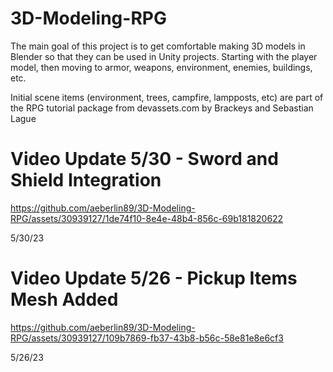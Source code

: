 # 3D-Modeling-RPG

The main goal of this project is to get comfortable making 3D models in Blender so that they can be used in Unity projects.
Starting with the player model, then moving to armor, weapons, environment, enemies, buildings, etc. 

Initial scene items (environment, trees, campfire, lampposts, etc) are part of the RPG tutorial package from devassets.com by Brackeys and Sebastian Lague


# Video Update 5/30 - Sword and Shield Integration

https://github.com/aeberlin89/3D-Modeling-RPG/assets/30939127/1de74f10-8e4e-48b4-856c-69b181820622

5/30/23

# Video Update 5/26 - Pickup Items Mesh Added

https://github.com/aeberlin89/3D-Modeling-RPG/assets/30939127/109b7869-fb37-43b8-b56c-58e81e8e6cf3

5/26/23


